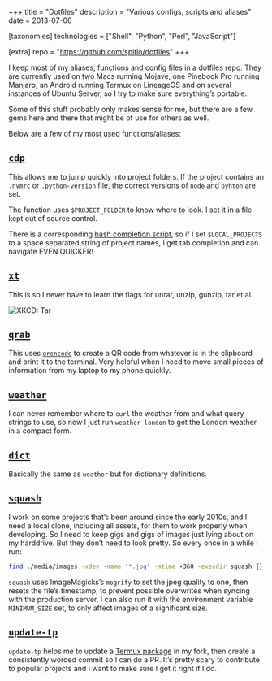 +++
title = "Dotfiles"
description = "Various configs, scripts and aliases"
date = 2013-07-06

[taxonomies]
technologies = ["Shell", "Python", "Perl", "JavaScript"]

[extra]
repo = "https://github.com/spitlo/dotfiles"
+++

I keep most of my aliases, functions and config files in a dotfiles repo. They are currently used on two Macs running Mojave, one Pinebook Pro running Manjaro, an Android running Termux on LineageOS and on several instances of Ubuntu Server, so I try to make sure everything’s portable.

Some of this stuff probably only makes sense for me, but there are a few gems here and there that might be of use for others as well.

Below are a few of my most used functions/aliases:

## [`cdp`](https://github.com/spitlo/dotfiles/blob/b601ed079b16e6651545f579d2a437f487af2965/.functions#L438-L484)

This allows me to jump quickly into project folders. If the project contains an `.nvmrc` or `.python-version` file, the correct versions of `node` and `pyhton` are set.

The function uses `$PROJECT_FOLDER` to know where to look. I set it in a file kept out of source control.

There is a corresponding [bash completion script](https://github.com/spitlo/dotfiles/blob/6f41ade4e2ff75e7ddb147d727ec8ad53917d87a/.bash_completions/cdp), so if I set `$LOCAL_PROJECTS` to a space separated string of project names, I get tab completion and can navigate EVEN QUICKER!

## [`xt`](https://github.com/spitlo/dotfiles/blob/b601ed079b16e6651545f579d2a437f487af2965/.functions#L119-L156)

This is so I never have to learn the flags for unrar, unzip, gunzip, tar et al.

  ![XKCD: Tar](https://imgs.xkcd.com/comics/tar.png)

## [`qrab`](https://github.com/spitlo/dotfiles/blob/b601ed079b16e6651545f579d2a437f487af2965/.functions#L706-L712)

This uses [`qrencode`](https://github.com/fukuchi/libqrencode) to create a QR code from whatever is in the clipboard and print it to the terminal. Very helpful when I need to move small pieces of information from my laptop to my phone quickly.

## [`weather`](https://github.com/spitlo/dotfiles/blob/b601ed079b16e6651545f579d2a437f487af2965/.functions#L771-L773)

I can never remember where to `curl` the weather from and what query strings to use, so now I just run `weather london` to get the London weather in a compact form.

## [`dict`](https://github.com/spitlo/dotfiles/blob/b601ed079b16e6651545f579d2a437f487af2965/.functions#L527-L531)

Basically the same as `weather` but for dictionary definitions.

## [`squash`](https://github.com/spitlo/dotfiles/blob/b601ed079b16e6651545f579d2a437f487af2965/bin/squash)

I work on some projects that’s been around since the early 2010s, and I need a local clone, including all assets, for them to work properly when developing. So I need to keep gigs and gigs of images just lying about on my harddrive. But they don’t need to look pretty. So every once in a while I run:

```bash
find ./media/images -xdev -name '*.jpg' -mtime +360 -execdir squash {} \;
```

`squash` uses ImageMagicks’s `mogrify` to set the jpeg quality to one, then resets the file’s timestamp, to prevent possible overwrites when syncing with the production server. I can also run it with the environment variable `MINIMUM_SIZE` set, to only affect images of a significant size.

## [`update-tp`](https://github.com/spitlo/dotfiles/blob/b601ed079b16e6651545f579d2a437f487af2965/bin/update-tp)

`update-tp` helps me to update a [Termux package](https://github.com/termux/termux-packages) in my fork, then create a consistently worded commit so I can do a PR. It’s pretty scary to contribute to popular projects and I want to make sure I get it right if I do.
